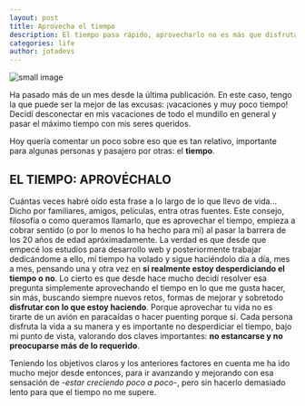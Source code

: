 ```yaml
---
layout: post
title: Aprovecha el tiempo
description: El tiempo pasa rápido, aprovecharlo no es más que disfrutar lo que estás haciendo
categories: life
author: jotadevs
---
```


![small image]({{site.baseurl}}/images/time.jpg)

Ha pasado más de un mes desde la última publicación. En este caso, tengo la que puede ser la mejor de las excusas: ¡vacaciones y muy poco tiempo! Decidí desconectar en mis vacaciones de todo el mundillo en general y pasar el máximo tiempo con mis seres queridos. 

Hoy quería comentar un poco sobre eso que es tan relativo, importante para algunas personas y pasajero por otras: el **tiempo**. 

## EL TIEMPO: APROVÉCHALO

Cuántas veces habré oído esta frase a lo largo de lo que llevo de vida... Dicho por familiares, amigos, películas, entra otras fuentes. Este consejo, filosofía o como queramos llamarlo, que es aprovechar el tiempo, empieza a cobrar sentido (o por lo menos lo ha hecho para mí) al pasar la barrera de los 20 años de edad apróximadamente. La verdad es que desde que empecé los estudios para desarrollo web y posteriormente trabajar dedicándome a ello, mi tiempo ha volado y sigue haciéndolo día a día, mes a mes, pensando una y otra vez en **si realmente estoy desperdiciando el tiempo o no**. 
Lo cierto es que desde hace mucho decidí resolver esa pregunta simplemente aprovechando el tiempo en lo que me gusta hacer, sin más, buscando siempre nuevos retos, formas de mejorar y sobretodo **disfrutar con lo que estoy haciendo**. Porque aprovechar tu vida no es tirarte de un avión en paracaídas o hacer puenting porque sí. Cada persona disfruta la vida a su manera y es importante no desperdiciar el tiempo, bajo mi punto de vista, valorando dos claves importantes: **no estancarse y no preocuparse más de lo requerido**.

Teniendo los objetivos claros y los anteriores factores en cuenta me ha ido mucho mejor desde entonces, para ir avanzando y mejorando con esa sensación de *-estar creciendo poco a poco-*, pero sin hacerlo demasiado lento para que el tiempo no me supere.